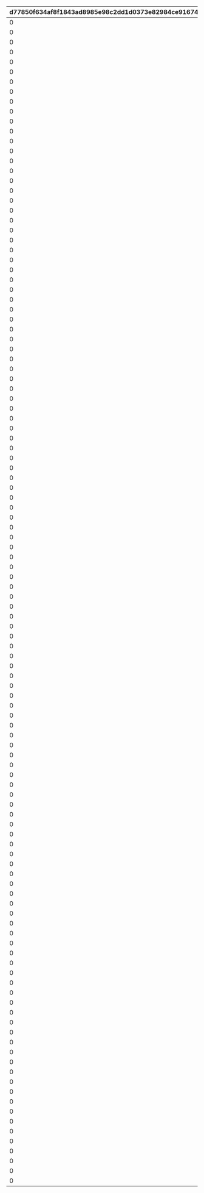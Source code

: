 |d77850f634af8f1843ad8985e98c2dd1d0373e82984ce916742cc2961aae2ede|2399f02fb3d327ab8676513bba025503c1ba9062a600579930c339338621e452|8b6887aa351dc5763551706466cdca2b961131dcf9a9ec3ff299b9238c2acab4|7c4b0f514d7f9763e757f3d87e30c003c592647715cd9e3155241af3e3f938ac|11e48c7e1324d4da4801cf334cb2c7cc4767dcf493765ba7e7728176896824d3|8bb435c680b8d4f09a64f177150ca19919862d7c512aaefb9a016ad3436020b9|c29fc0ef70b60529bc2fefa7d7bd79729927b31970be2def13363d2a3ec7a1de|0e02a36bbf2db4f694267a984e39bdb9d5e756cf1b432e368223169ba05e803c|0c8642232ca00f3ac7ff4c76c2cc269196b3ba1531d4c4b29aec3fc1cb32eb7b|bf37fe279f20120db0821cd85a73d896841a74d967cfe9f117cdae34efad0636|24ff4cd40513e9b5b1a6d37d90b229239122f32034c13cb9c6a5946a220cf79d|c642f9683b03be60bbb56539fe5709794dc976a406b7237b6f8d3a1c497284a6|b912b452662ef303badeeca5e96f491f374b2a1d8fcec069f4810dfa1f86ce7a|d1a3af9969a0a136359877a4f5f4288b545c8b18fc8ce94ab6c162236f215092|b4958ceea83cc4356a52b8e048dece6a641e6550bb358f4f7f91e7ff73a520bb|f784ddac77660b415d2fff9b4ee8cb88ec5d3bb26549640d5ab00fe745a25b5c|0ec1cd348c6770b757e80e64f9407286581b5d93bc6e7e660b1a2c1a6a56b0f1|03c53961f6f4d5f00e3d7364bcdc11e7a9e4312ffe98986f8ec15679a110b05e|
| --- | --- | --- | --- | --- | --- | --- | --- | --- | --- | --- | --- | --- | --- | --- | --- | --- | --- |
|0|10|0|0|1|0|91002|50|0|0|0|0|0|0|0|1|0|8|
|0|100|0|0|11|0|91002|10|0|0|0|0|0|0|0|2|0|8|
|0|200|0|0|101|0|91002|5|0|0|0|0|0|0|0|3|0|8|
|0|500|0|0|201|0|91002|3|0|0|0|0|0|0|0|4|0|8|
|0|1000|0|0|501|0|91002|2|0|0|0|0|0|0|0|5|0|8|
|0|2000|0|0|1001|0|91002|2|0|0|0|0|0|0|0|6|0|8|
|0|3999|0|0|2001|0|91002|1|0|0|0|0|0|0|0|7|0|8|
|0|4000|0|0|4000|0|91002|50|0|0|0|0|0|0|0|8|0|8|
|0|4100|0|0|4100|0|91002|50|0|0|0|0|0|0|0|9|0|8|
|0|4200|0|0|4200|0|91002|50|0|0|0|0|0|0|0|10|0|8|
|0|4300|0|0|4300|0|91002|50|0|0|0|0|0|0|0|11|0|8|
|0|4400|0|0|4400|0|91002|50|0|0|0|0|0|0|0|12|0|8|
|0|4500|0|0|4500|0|91002|50|0|0|0|0|0|0|0|13|0|8|
|0|4600|0|0|4600|0|91002|50|0|0|0|0|0|0|0|14|0|8|
|0|4700|0|0|4700|0|91002|50|0|0|0|0|0|0|0|15|0|8|
|0|4800|0|0|4800|0|91002|50|0|0|0|0|0|0|0|16|0|8|
|0|4900|0|0|4900|0|91002|50|0|0|0|0|0|0|0|17|0|8|
|0|5000|0|0|5000|0|91002|50|0|0|0|0|0|0|0|18|0|8|
|0|5100|0|0|5100|0|91002|50|0|0|0|0|0|0|0|19|0|8|
|0|5200|0|0|5200|0|91002|50|0|0|0|0|0|0|0|20|0|8|
|0|5300|0|0|5300|0|91002|50|0|0|0|0|0|0|0|21|0|8|
|0|5400|0|0|5400|0|91002|50|0|0|0|0|0|0|0|22|0|8|
|0|5500|0|0|5500|0|91002|50|0|0|0|0|0|0|0|23|0|8|
|0|5600|0|0|5600|0|91002|50|0|0|0|0|0|0|0|24|0|8|
|0|5700|0|0|5700|0|91002|50|0|0|0|0|0|0|0|25|0|8|
|0|5800|0|0|5800|0|91002|50|0|0|0|0|0|0|0|26|0|8|
|0|5900|0|0|5900|0|91002|50|0|0|0|0|0|0|0|27|0|8|
|0|6000|0|0|6000|0|91002|50|0|0|0|0|0|0|0|28|0|8|
|0|6100|0|0|6100|0|91002|50|0|0|0|0|0|0|0|29|0|8|
|0|6200|0|0|6200|0|91002|50|0|0|0|0|0|0|0|30|0|8|
|0|6300|0|0|6300|0|91002|50|0|0|0|0|0|0|0|31|0|8|
|0|6400|0|0|6400|0|91002|50|0|0|0|0|0|0|0|32|0|8|
|0|6500|0|0|6500|0|91002|50|0|0|0|0|0|0|0|33|0|8|
|0|6600|0|0|6600|0|91002|50|0|0|0|0|0|0|0|34|0|8|
|0|6700|0|0|6700|0|91002|50|0|0|0|0|0|0|0|35|0|8|
|0|6800|0|0|6800|0|91002|50|0|0|0|0|0|0|0|36|0|8|
|0|6900|0|0|6900|0|91002|50|0|0|0|0|0|0|0|37|0|8|
|0|7000|0|0|7000|0|91002|50|0|0|0|0|0|0|0|38|0|8|
|0|7100|0|0|7100|0|91002|50|0|0|0|0|0|0|0|39|0|8|
|0|7200|0|0|7200|0|91002|50|0|0|0|0|0|0|0|40|0|8|
|0|7300|0|0|7300|0|91002|50|0|0|0|0|0|0|0|41|0|8|
|0|7400|0|0|7400|0|91002|50|0|0|0|0|0|0|0|42|0|8|
|0|7500|0|0|7500|0|91002|50|0|0|0|0|0|0|0|43|0|8|
|0|7600|0|0|7600|0|91002|50|0|0|0|0|0|0|0|44|0|8|
|0|7700|0|0|7700|0|91002|50|0|0|0|0|0|0|0|45|0|8|
|0|7800|0|0|7800|0|91002|50|0|0|0|0|0|0|0|46|0|8|
|0|7900|0|0|7900|0|91002|50|0|0|0|0|0|0|0|47|0|8|
|0|8000|0|0|8000|0|91002|50|0|0|0|0|0|0|0|48|0|8|
|0|8100|0|0|8100|0|91002|15|0|0|0|0|0|0|0|49|0|8|
|0|8200|0|0|8200|0|91002|15|0|0|0|0|0|0|0|50|0|8|
|0|8300|0|0|8300|0|91002|15|0|0|0|0|0|0|0|51|0|8|
|0|8400|0|0|8400|0|91002|15|0|0|0|0|0|0|0|52|0|8|
|0|8500|0|0|8500|0|91002|15|0|0|0|0|0|0|0|53|0|8|
|0|8600|0|0|8600|0|91002|15|0|0|0|0|0|0|0|54|0|8|
|0|8700|0|0|8700|0|91002|15|0|0|0|0|0|0|0|55|0|8|
|0|8800|0|0|8800|0|91002|15|0|0|0|0|0|0|0|56|0|8|
|0|8900|0|0|8900|0|91002|15|0|0|0|0|0|0|0|57|0|8|
|0|9000|0|0|9000|0|91002|15|0|0|0|0|0|0|0|58|0|8|
|0|9100|0|0|9100|0|91002|15|0|0|0|0|0|0|0|59|0|8|
|0|9200|0|0|9200|0|91002|15|0|0|0|0|0|0|0|60|0|8|
|0|9300|0|0|9300|0|91002|15|0|0|0|0|0|0|0|61|0|8|
|0|9400|0|0|9400|0|91002|15|0|0|0|0|0|0|0|62|0|8|
|0|9500|0|0|9500|0|91002|15|0|0|0|0|0|0|0|63|0|8|
|0|9600|0|0|9600|0|91002|15|0|0|0|0|0|0|0|64|0|8|
|0|9700|0|0|9700|0|91002|15|0|0|0|0|0|0|0|65|0|8|
|0|9800|0|0|9800|0|91002|15|0|0|0|0|0|0|0|66|0|8|
|0|9900|0|0|9900|0|91002|15|0|0|0|0|0|0|0|67|0|8|
|0|10000|0|0|10000|0|91002|15|0|0|0|0|0|0|0|68|0|8|
|0|10100|0|0|10100|0|91002|15|0|0|0|0|0|0|0|69|0|8|
|0|10200|0|0|10200|0|91002|15|0|0|0|0|0|0|0|70|0|8|
|0|10300|0|0|10300|0|91002|15|0|0|0|0|0|0|0|71|0|8|
|0|10400|0|0|10400|0|91002|15|0|0|0|0|0|0|0|72|0|8|
|0|10500|0|0|10500|0|91002|15|0|0|0|0|0|0|0|73|0|8|
|0|10600|0|0|10600|0|91002|15|0|0|0|0|0|0|0|74|0|8|
|0|10700|0|0|10700|0|91002|15|0|0|0|0|0|0|0|75|0|8|
|0|10800|0|0|10800|0|91002|15|0|0|0|0|0|0|0|76|0|8|
|0|10900|0|0|10900|0|91002|15|0|0|0|0|0|0|0|77|0|8|
|0|11000|0|0|11000|0|91002|15|0|0|0|0|0|0|0|78|0|8|
|0|11100|0|0|11100|0|91002|15|0|0|0|0|0|0|0|79|0|8|
|0|11200|0|0|11200|0|91002|15|0|0|0|0|0|0|0|80|0|8|
|0|11300|0|0|11300|0|91002|15|0|0|0|0|0|0|0|81|0|8|
|0|11400|0|0|11400|0|91002|15|0|0|0|0|0|0|0|82|0|8|
|0|11500|0|0|11500|0|91002|15|0|0|0|0|0|0|0|83|0|8|
|0|11600|0|0|11600|0|91002|15|0|0|0|0|0|0|0|84|0|8|
|0|11700|0|0|11700|0|91002|15|0|0|0|0|0|0|0|85|0|8|
|0|11800|0|0|11800|0|91002|15|0|0|0|0|0|0|0|86|0|8|
|0|11900|0|0|11900|0|91002|15|0|0|0|0|0|0|0|87|0|8|
|0|12000|0|0|12000|0|91002|15|0|0|0|0|0|0|0|88|0|8|
|0|12100|0|0|12100|0|91002|15|0|0|0|0|0|0|0|89|0|8|
|0|12200|0|0|12200|0|91002|15|0|0|0|0|0|0|0|90|0|8|
|0|12300|0|0|12300|0|91002|15|0|0|0|0|0|0|0|91|0|8|
|0|12400|0|0|12400|0|91002|15|0|0|0|0|0|0|0|92|0|8|
|0|12500|0|0|12500|0|91002|15|0|0|0|0|0|0|0|93|0|8|
|0|12600|0|0|12600|0|91002|15|0|0|0|0|0|0|0|94|0|8|
|0|12700|0|0|12700|0|91002|15|0|0|0|0|0|0|0|95|0|8|
|0|12800|0|0|12800|0|91002|15|0|0|0|0|0|0|0|96|0|8|
|0|12900|0|0|12900|0|91002|15|0|0|0|0|0|0|0|97|0|8|
|0|13000|0|0|13000|0|91002|15|0|0|0|0|0|0|0|98|0|8|
|0|13100|0|0|13100|0|91002|15|0|0|0|0|0|0|0|99|0|8|
|0|13200|0|0|13200|0|91002|15|0|0|0|0|0|0|0|100|0|8|
|0|13300|0|0|13300|0|91002|15|0|0|0|0|0|0|0|101|0|8|
|0|13400|0|0|13400|0|91002|15|0|0|0|0|0|0|0|102|0|8|
|0|13500|0|0|13500|0|91002|15|0|0|0|0|0|0|0|103|0|8|
|0|13600|0|0|13600|0|91002|15|0|0|0|0|0|0|0|104|0|8|
|0|13700|0|0|13700|0|91002|15|0|0|0|0|0|0|0|105|0|8|
|0|13800|0|0|13800|0|91002|15|0|0|0|0|0|0|0|106|0|8|
|0|13900|0|0|13900|0|91002|15|0|0|0|0|0|0|0|107|0|8|
|0|14000|0|0|14000|0|91002|15|0|0|0|0|0|0|0|108|0|8|
|0|14100|0|0|14100|0|91002|15|0|0|0|0|0|0|0|109|0|8|
|0|14200|0|0|14200|0|91002|15|0|0|0|0|0|0|0|110|0|8|
|0|14300|0|0|14300|0|91002|15|0|0|0|0|0|0|0|111|0|8|
|0|14400|0|0|14400|0|91002|15|0|0|0|0|0|0|0|112|0|8|
|0|14500|0|0|14500|0|91002|15|0|0|0|0|0|0|0|113|0|8|
|0|14600|0|0|14600|0|91002|15|0|0|0|0|0|0|0|114|0|8|
|0|14700|0|0|14700|0|91002|15|0|0|0|0|0|0|0|115|0|8|
|0|14800|0|0|14800|0|91002|15|0|0|0|0|0|0|0|116|0|8|
|0|14900|0|0|14900|0|91002|15|0|0|0|0|0|0|0|117|0|8|
|0|15000|0|0|15000|0|91002|15|0|0|0|0|0|0|0|118|0|8|